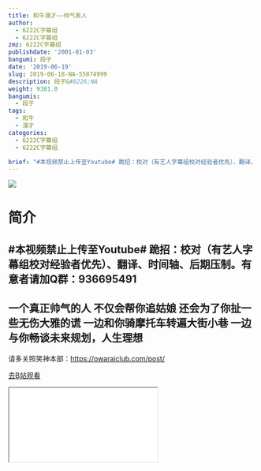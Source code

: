 ```yaml
---
title: 和牛漫才——帅气男人
author:
  - 6222C字幕组
  - 6222C字幕组
zmz: 6222C字幕组
publishdate: '2001-01-03'
bangumi: 段子
date: '2019-06-19'
slug: 2019-06-18-NA-55874999
description: 段子&#8226;NA
weight: 9381.0
bangumis:
  - 段子
tags:
  - 和牛
  - 漫才
categories:
  - 6222C字幕组
  - 6222C字幕组

brief: "#本视频禁止上传至Youtube# 跪招：校对（有艺人字幕组校对经验者优先）、翻译、时间轴、后期压制。有意者请加Q群：936695491 --------------------------------- 一个真正帅气的人 不仅会帮你追姑娘 还会为了你扯一些无伤大雅的谎 一边和你骑摩托车转遍大街小巷 一边与你畅谈未来规划，人生理想 ------------------------------------- 请多关照笑神本部：https://owaraiclub.com/post/"
---
```

![](https://raw.githubusercontent.com/tcgriffith/owaraisite/master/static/tmpimg/9c05ad807c001eb69a1296f3cd7fb797f400ebd5.jpg.480.jpg)
# 简介  
#本视频禁止上传至Youtube#
跪招：校对（有艺人字幕组校对经验者优先）、翻译、时间轴、后期压制。有意者请加Q群：936695491
---------------------------------
一个真正帅气的人
不仅会帮你追姑娘
还会为了你扯一些无伤大雅的谎
一边和你骑摩托车转遍大街小巷
一边与你畅谈未来规划，人生理想
-------------------------------------
请多关照笑神本部：https://owaraiclub.com/post/  

[去B站观看](https://www.bilibili.com/video/av55874999/)
<div class ="resp-container"><iframe class="testiframe" src="//player.bilibili.com/player.html?aid=55874999"", scrolling="no", allowfullscreen="true" > </iframe></div> 
